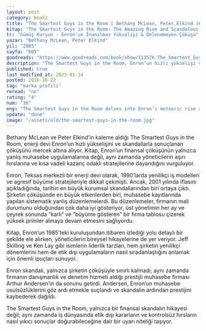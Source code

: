 ```yaml
---
layout: post
category: book2
title: "The Smartest Guys in the Room | Bethany McLean, Peter Elkind (Kitap)"
kitap: "The Smartest Guys in the Room: The Amazing Rise and Scandalous Fall of Enron"
tr: "Gümüş Kurşun - Enron'un İnanılmaz Yükselişi & Önlenemeyen Çöküşü"
yazar: "Bethany McLean, Peter Elkind"
yil: "2005"
sayfa: "605"
goodreads: "https://www.goodreads.com/book/show/113576.The_Smartest_Guys_in_the_Room"
description: "The Smartest Guys in the Room, Enron’un hızlı yükselişi ve skandallarla dolu çöküşünü detaylı bir şekilde ele alıyor. Kitap, muhasebe usulsüzlükleri ve yönetim hırsının bir şirketi nasıl tarihin en büyük finansal skandallarından birine sürüklediğini gözler önüne seriyor."
published: true
last_modified_at: 2023-01-14
posted: 2016-10-22
tag: "marka profili"
reread: "no"
rating: "4"
num: "36"
eng: "The Smartest Guys in the Room delves into Enron’s meteoric rise and scandalous collapse, exposing how accounting fraud and leadership greed drove the company to one of the biggest financial scandals in history."
update: "done"
image: "/assets/old/the-smartest-guys-in-the-room.jpg"
---
```


Bethany McLean ve Peter Elkind’in kaleme aldığı The Smartest Guys in the Room, enerji devi Enron’un hızlı yükselişini ve skandallarla sonuçlanan çöküşünü mercek altına alıyor. Kitap, Enron’un finansal çöküşünün yalnızca yanlış muhasebe uygulamalarına değil, aynı zamanda yöneticilerin aşırı hırslarına ve kısa vadeli kazanç odaklı stratejilerine dayandığını vurguluyor.

Enron, Teksas merkezli bir enerji devi olarak, 1990’larda yenilikçi iş modelleri ve agresif büyüme stratejileriyle dikkat çekmişti. Ancak, 2001 yılında iflasını açıkladığında, tarihin en büyük kurumsal skandallarından biri ortaya çıktı. Şirketin çöküşünde en büyük etkenlerden biri, muhasebe kayıtlarında yapılan sistematik yanlış düzenlemelerdi. Bu düzenlemeler, firmanın mali durumunu olduğundan çok daha iyi gösteriyor, üst yönetimin her ay ve çeyrek sonunda “karlı” ve “büyüme gösteren” bir firma tablosu çizerek yüksek primler almaya devam etmesini sağlıyordu.

Kitap, Enron’un 1985’teki kuruluşundan itibaren izlediği yolu detaylı bir şekilde ele alırken, yöneticilerin bireysel hikayelerine de yer veriyor. Jeff Skilling ve Ken Lay gibi isimlerin liderlik tarzları, hem şirketin yenilikçi dönemlerini hem de etik dışı uygulamaların nasıl sıradanlaştığını anlamak için önemli ipuçları sunuyor.

Enron skandalı, yalnızca şirketin çöküşüyle sınırlı kalmadı; aynı zamanda firmanın danışmanlık ve denetim hizmeti aldığı prestijli muhasebe firması Arthur Andersen’ın da sonunu getirdi. Andersen, Enron’un muhasebe usulsüzlüklerini göz ardı etmekle suçlandı ve skandalın ardından prestijini kaybederek dağıldı.

The Smartest Guys in the Room, yalnızca bir finansal skandalın hikayesi değil; aynı zamanda iş dünyasında etik dışı kararların ve kontrolsüz hırsların nasıl yıkıcı sonuçlar doğurabileceğine dair bir uyarı niteliği taşıyor.
